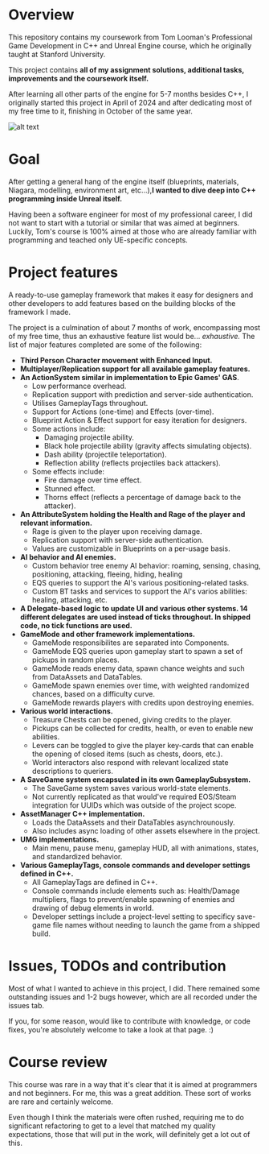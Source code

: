 # **Overview**
This repository contains my coursework from Tom Looman's Professional Game Development in C++ and Unreal Engine course, which he originally taught at Stanford University.

This project contains **all of my assignment solutions, additional tasks, improvements and the coursework itself.**

After learning all other parts of the engine for 5-7 months besides C++, I originally started this project in April of 2024 and after dedicating most of my free time to it, finishing in October of the same year.

![alt text](https://github.com/rolandsarosy/unrealcourse/blob/main/unreal_course_git_commits_heatmap.png?raw=true)

# **Goal**
After getting a general hang of the engine itself (blueprints, materials, Niagara, modelling, environment art, etc...),**I wanted to dive deep into C++ programming inside Unreal itself.**

Having been a software engineer for most of my professional career, I did not want to start with a tutorial or similar that was aimed at beginners. Luckily, Tom's course is 100% aimed at those who are already familiar with programming and teached only UE-specific concepts.

# **Project features**
A ready-to-use gameplay framework that makes it easy for designers and other developers to add features based on the building blocks of the framework I made.

The project is a culmination of about 7 months of work, encompassing most of my free time, thus an exhaustive feature list would be... *exhaustive.* The list of major features completed are some of the following: 

- **Third Person Character movement with Enhanced Input.**
- **Multiplayer/Replication support for all available gameplay features.**
- **An ActionSystem similar in implementation to Epic Games' GAS**.
   - Low performance overhead.
   - Replication support with prediction and server-side authentication.
   - Utilises GameplayTags throughout.
   - Support for Actions (one-time) and Effects (over-time).
   - Blueprint Action & Effect support for easy iteration for designers.
   - Some actions include:
      - Damaging projectile ability.
      - Black hole projectile ability (gravity affects simulating objects).
      - Dash ability (projectile teleportation).
      - Reflection ability (reflects projectiles back attackers).
   - Some effects include:
      - Fire damage over time effect.
      - Stunned effect.
      - Thorns effect (reflects a percentage of damage back to the attacker).
- **An AttributeSystem holding the Health and Rage of the player and relevant information.**
   - Rage is given to the player upon receiving damage.
   - Replication support with server-side authentication.
   - Values are customizable in Blueprints on a per-usage basis.
- **AI behavior and AI enemies.**
	- Custom behavior tree enemy AI behavior: roaming, sensing, chasing, positioning, attacking, fleeing, hiding, healing
	- EQS queries to support the AI's various positioning-related tasks.
	- Custom BT tasks and services to support the AI's varios abilities: healing, attacking, etc.
- **A Delegate-based logic to update UI and various other systems. 14 different delegates are used instead of ticks throughout. In shipped code, no tick functions are used.**
- **GameMode and other framework implementations.**
	- GameMode responsibilites are separated into Components.
	- GameMode EQS queries upon gameplay start to spawn a set of pickups in random places.
	- GameMode reads enemy data, spawn chance weights and such from DataAssets and DataTables.
	- GameMode spawn enemies over time, with weighted randomized chances, based on a difficulty curve.
	- GameMode rewards players with credits upon destroying enemies.
- **Various world interactions.**
	- Treasure Chests can be opened, giving credits to the player.
	- Pickups can be collected for credits, health, or even to enable new abilities.
	- Levers can be toggled to give the player key-cards that can enable the opening of closed items (such as chests, doors, etc.).
	- World interactors also respond with relevant localized state descriptions to queriers.
- **A SaveGame system encapsulated in its own GameplaySubsystem.**
	- The SaveGame system saves various world-state elements.
	- Not currently replicated as that would've required EOS/Steam integration for UUIDs which was outside of the project scope.
- **AssetManager C++ implementation.**
	- Loads the DataAssets and their DataTables asynchrounously.
	- Also includes async loading of other assets elsewhere in the project.
- **UMG implementations.**
	- Main menu, pause menu, gameplay HUD, all with animations, states, and standardized behavior.
- **Various GameplayTags, console commands and developer settings defined in C++.**
	- All GameplayTags are defined in C++.
	- Console commands include elements such as: Health/Damage multipliers, flags to prevent/enable spawning of enemies and drawing of debug elements in world.
	- Developer settings include a project-level setting to specificy save-game file names without needing to launch the game from a shipped build.

# **Issues, TODOs and contribution**
Most of what I wanted to achieve in this project, I did. There remained some outstanding issues and 1-2 bugs however, which are all recorded under the issues tab.

If you, for some reason, would like to contribute with knowledge, or code fixes, you're absolutely welcome to take a look at that page. :) 

# **Course review**

This course was rare in a way that it's clear that it is aimed at programmers and not beginners. For me, this was a great addition. These sort of works are rare and certainly welcome.

Even though I think the materials were often rushed, requiring me to do significant refactoring to get to a level that matched my quality expectations, those that will put in the work, will definitely get a lot out of this.
